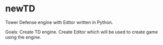 # newTD
Tower Defense engine with Editor written in Python.

Goals:
  Create TD engine.
  Create Editor which will be used to create game using the engine.
